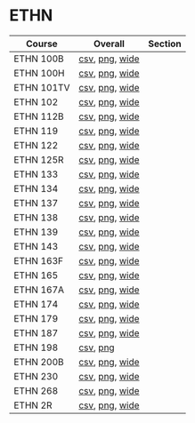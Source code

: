 # ETHN

| Course | Overall | Section |
| ------ | ------- | ------- |
| ETHN 100B | [csv](https://github.com/UCSD-Historical-Enrollment-Data/2025Winter/blob/main/overall/ETHN%20100B.csv), [png](https://raw.githubusercontent.com/UCSD-Historical-Enrollment-Data/2025Winter/main/plot_overall/ETHN%20100B.png), [wide](https://raw.githubusercontent.com/UCSD-Historical-Enrollment-Data/2025Winter/main/plot_overall_wide/ETHN%20100B.png) |  |
| ETHN 100H | [csv](https://github.com/UCSD-Historical-Enrollment-Data/2025Winter/blob/main/overall/ETHN%20100H.csv), [png](https://raw.githubusercontent.com/UCSD-Historical-Enrollment-Data/2025Winter/main/plot_overall/ETHN%20100H.png), [wide](https://raw.githubusercontent.com/UCSD-Historical-Enrollment-Data/2025Winter/main/plot_overall_wide/ETHN%20100H.png) |  |
| ETHN 101TV | [csv](https://github.com/UCSD-Historical-Enrollment-Data/2025Winter/blob/main/overall/ETHN%20101TV.csv), [png](https://raw.githubusercontent.com/UCSD-Historical-Enrollment-Data/2025Winter/main/plot_overall/ETHN%20101TV.png), [wide](https://raw.githubusercontent.com/UCSD-Historical-Enrollment-Data/2025Winter/main/plot_overall_wide/ETHN%20101TV.png) |  |
| ETHN 102 | [csv](https://github.com/UCSD-Historical-Enrollment-Data/2025Winter/blob/main/overall/ETHN%20102.csv), [png](https://raw.githubusercontent.com/UCSD-Historical-Enrollment-Data/2025Winter/main/plot_overall/ETHN%20102.png), [wide](https://raw.githubusercontent.com/UCSD-Historical-Enrollment-Data/2025Winter/main/plot_overall_wide/ETHN%20102.png) |  |
| ETHN 112B | [csv](https://github.com/UCSD-Historical-Enrollment-Data/2025Winter/blob/main/overall/ETHN%20112B.csv), [png](https://raw.githubusercontent.com/UCSD-Historical-Enrollment-Data/2025Winter/main/plot_overall/ETHN%20112B.png), [wide](https://raw.githubusercontent.com/UCSD-Historical-Enrollment-Data/2025Winter/main/plot_overall_wide/ETHN%20112B.png) |  |
| ETHN 119 | [csv](https://github.com/UCSD-Historical-Enrollment-Data/2025Winter/blob/main/overall/ETHN%20119.csv), [png](https://raw.githubusercontent.com/UCSD-Historical-Enrollment-Data/2025Winter/main/plot_overall/ETHN%20119.png), [wide](https://raw.githubusercontent.com/UCSD-Historical-Enrollment-Data/2025Winter/main/plot_overall_wide/ETHN%20119.png) |  |
| ETHN 122 | [csv](https://github.com/UCSD-Historical-Enrollment-Data/2025Winter/blob/main/overall/ETHN%20122.csv), [png](https://raw.githubusercontent.com/UCSD-Historical-Enrollment-Data/2025Winter/main/plot_overall/ETHN%20122.png), [wide](https://raw.githubusercontent.com/UCSD-Historical-Enrollment-Data/2025Winter/main/plot_overall_wide/ETHN%20122.png) |  |
| ETHN 125R | [csv](https://github.com/UCSD-Historical-Enrollment-Data/2025Winter/blob/main/overall/ETHN%20125R.csv), [png](https://raw.githubusercontent.com/UCSD-Historical-Enrollment-Data/2025Winter/main/plot_overall/ETHN%20125R.png), [wide](https://raw.githubusercontent.com/UCSD-Historical-Enrollment-Data/2025Winter/main/plot_overall_wide/ETHN%20125R.png) |  |
| ETHN 133 | [csv](https://github.com/UCSD-Historical-Enrollment-Data/2025Winter/blob/main/overall/ETHN%20133.csv), [png](https://raw.githubusercontent.com/UCSD-Historical-Enrollment-Data/2025Winter/main/plot_overall/ETHN%20133.png), [wide](https://raw.githubusercontent.com/UCSD-Historical-Enrollment-Data/2025Winter/main/plot_overall_wide/ETHN%20133.png) |  |
| ETHN 134 | [csv](https://github.com/UCSD-Historical-Enrollment-Data/2025Winter/blob/main/overall/ETHN%20134.csv), [png](https://raw.githubusercontent.com/UCSD-Historical-Enrollment-Data/2025Winter/main/plot_overall/ETHN%20134.png), [wide](https://raw.githubusercontent.com/UCSD-Historical-Enrollment-Data/2025Winter/main/plot_overall_wide/ETHN%20134.png) |  |
| ETHN 137 | [csv](https://github.com/UCSD-Historical-Enrollment-Data/2025Winter/blob/main/overall/ETHN%20137.csv), [png](https://raw.githubusercontent.com/UCSD-Historical-Enrollment-Data/2025Winter/main/plot_overall/ETHN%20137.png), [wide](https://raw.githubusercontent.com/UCSD-Historical-Enrollment-Data/2025Winter/main/plot_overall_wide/ETHN%20137.png) |  |
| ETHN 138 | [csv](https://github.com/UCSD-Historical-Enrollment-Data/2025Winter/blob/main/overall/ETHN%20138.csv), [png](https://raw.githubusercontent.com/UCSD-Historical-Enrollment-Data/2025Winter/main/plot_overall/ETHN%20138.png), [wide](https://raw.githubusercontent.com/UCSD-Historical-Enrollment-Data/2025Winter/main/plot_overall_wide/ETHN%20138.png) |  |
| ETHN 139 | [csv](https://github.com/UCSD-Historical-Enrollment-Data/2025Winter/blob/main/overall/ETHN%20139.csv), [png](https://raw.githubusercontent.com/UCSD-Historical-Enrollment-Data/2025Winter/main/plot_overall/ETHN%20139.png), [wide](https://raw.githubusercontent.com/UCSD-Historical-Enrollment-Data/2025Winter/main/plot_overall_wide/ETHN%20139.png) |  |
| ETHN 143 | [csv](https://github.com/UCSD-Historical-Enrollment-Data/2025Winter/blob/main/overall/ETHN%20143.csv), [png](https://raw.githubusercontent.com/UCSD-Historical-Enrollment-Data/2025Winter/main/plot_overall/ETHN%20143.png), [wide](https://raw.githubusercontent.com/UCSD-Historical-Enrollment-Data/2025Winter/main/plot_overall_wide/ETHN%20143.png) |  |
| ETHN 163F | [csv](https://github.com/UCSD-Historical-Enrollment-Data/2025Winter/blob/main/overall/ETHN%20163F.csv), [png](https://raw.githubusercontent.com/UCSD-Historical-Enrollment-Data/2025Winter/main/plot_overall/ETHN%20163F.png), [wide](https://raw.githubusercontent.com/UCSD-Historical-Enrollment-Data/2025Winter/main/plot_overall_wide/ETHN%20163F.png) |  |
| ETHN 165 | [csv](https://github.com/UCSD-Historical-Enrollment-Data/2025Winter/blob/main/overall/ETHN%20165.csv), [png](https://raw.githubusercontent.com/UCSD-Historical-Enrollment-Data/2025Winter/main/plot_overall/ETHN%20165.png), [wide](https://raw.githubusercontent.com/UCSD-Historical-Enrollment-Data/2025Winter/main/plot_overall_wide/ETHN%20165.png) |  |
| ETHN 167A | [csv](https://github.com/UCSD-Historical-Enrollment-Data/2025Winter/blob/main/overall/ETHN%20167A.csv), [png](https://raw.githubusercontent.com/UCSD-Historical-Enrollment-Data/2025Winter/main/plot_overall/ETHN%20167A.png), [wide](https://raw.githubusercontent.com/UCSD-Historical-Enrollment-Data/2025Winter/main/plot_overall_wide/ETHN%20167A.png) |  |
| ETHN 174 | [csv](https://github.com/UCSD-Historical-Enrollment-Data/2025Winter/blob/main/overall/ETHN%20174.csv), [png](https://raw.githubusercontent.com/UCSD-Historical-Enrollment-Data/2025Winter/main/plot_overall/ETHN%20174.png), [wide](https://raw.githubusercontent.com/UCSD-Historical-Enrollment-Data/2025Winter/main/plot_overall_wide/ETHN%20174.png) |  |
| ETHN 179 | [csv](https://github.com/UCSD-Historical-Enrollment-Data/2025Winter/blob/main/overall/ETHN%20179.csv), [png](https://raw.githubusercontent.com/UCSD-Historical-Enrollment-Data/2025Winter/main/plot_overall/ETHN%20179.png), [wide](https://raw.githubusercontent.com/UCSD-Historical-Enrollment-Data/2025Winter/main/plot_overall_wide/ETHN%20179.png) |  |
| ETHN 187 | [csv](https://github.com/UCSD-Historical-Enrollment-Data/2025Winter/blob/main/overall/ETHN%20187.csv), [png](https://raw.githubusercontent.com/UCSD-Historical-Enrollment-Data/2025Winter/main/plot_overall/ETHN%20187.png), [wide](https://raw.githubusercontent.com/UCSD-Historical-Enrollment-Data/2025Winter/main/plot_overall_wide/ETHN%20187.png) |  |
| ETHN 198 | [csv](https://github.com/UCSD-Historical-Enrollment-Data/2025Winter/blob/main/overall/ETHN%20198.csv), [png](https://raw.githubusercontent.com/UCSD-Historical-Enrollment-Data/2025Winter/main/plot_overall/ETHN%20198.png) |  |
| ETHN 200B | [csv](https://github.com/UCSD-Historical-Enrollment-Data/2025Winter/blob/main/overall/ETHN%20200B.csv), [png](https://raw.githubusercontent.com/UCSD-Historical-Enrollment-Data/2025Winter/main/plot_overall/ETHN%20200B.png), [wide](https://raw.githubusercontent.com/UCSD-Historical-Enrollment-Data/2025Winter/main/plot_overall_wide/ETHN%20200B.png) |  |
| ETHN 230 | [csv](https://github.com/UCSD-Historical-Enrollment-Data/2025Winter/blob/main/overall/ETHN%20230.csv), [png](https://raw.githubusercontent.com/UCSD-Historical-Enrollment-Data/2025Winter/main/plot_overall/ETHN%20230.png), [wide](https://raw.githubusercontent.com/UCSD-Historical-Enrollment-Data/2025Winter/main/plot_overall_wide/ETHN%20230.png) |  |
| ETHN 268 | [csv](https://github.com/UCSD-Historical-Enrollment-Data/2025Winter/blob/main/overall/ETHN%20268.csv), [png](https://raw.githubusercontent.com/UCSD-Historical-Enrollment-Data/2025Winter/main/plot_overall/ETHN%20268.png), [wide](https://raw.githubusercontent.com/UCSD-Historical-Enrollment-Data/2025Winter/main/plot_overall_wide/ETHN%20268.png) |  |
| ETHN 2R | [csv](https://github.com/UCSD-Historical-Enrollment-Data/2025Winter/blob/main/overall/ETHN%202R.csv), [png](https://raw.githubusercontent.com/UCSD-Historical-Enrollment-Data/2025Winter/main/plot_overall/ETHN%202R.png), [wide](https://raw.githubusercontent.com/UCSD-Historical-Enrollment-Data/2025Winter/main/plot_overall_wide/ETHN%202R.png) |  |
